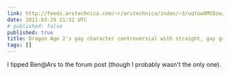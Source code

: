 ```yaml
---
link: http://feeds.arstechnica.com/~r/arstechnica/index/~3/uqtowOMtDzw/dragon-age-2s-gay-character-offends-just-about-everyone.ars
date: 2011-03-29 21:52 UTC
# published: false
published: true
title: Dragon Age 2's gay character controversial with straight, gay gamers
tags: []
---
```


I tipped Ben@Ars to the forum post (though I probably wasn't the only one).
